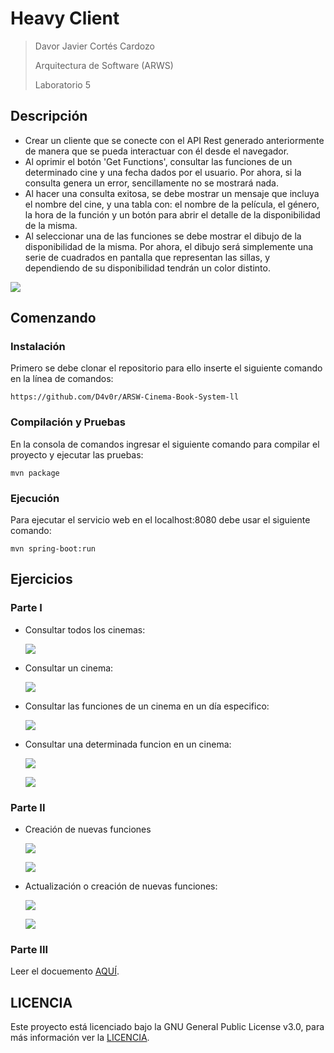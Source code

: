 # Heavy Client

> Davor Javier Cortés Cardozo
>
> Arquitectura de Software (ARWS)
>
> Laboratorio 5

## Descripción

- Crear un cliente que se conecte con el API Rest generado anteriormente de manera que se pueda interactuar con él desde el navegador.
- Al oprimir el botón 'Get Functions', consultar las funciones de un determinado cine y una fecha dados por el usuario. Por ahora, si la consulta genera un error, sencillamente  no se mostrará nada.
- Al hacer una consulta exitosa, se debe mostrar un mensaje que incluya el nombre del cine, y una tabla con: el nombre de la película, el género, la hora de la función y un botón para abrir el detalle de la disponibilidad de la misma.
- Al seleccionar una de las funciones se debe mostrar el dibujo de la disponibilidad de la misma. Por ahora, el dibujo será simplemente una serie de cuadrados en pantalla que representan las sillas, y dependiendo de su disponibilidad tendrán un color distinto.

![](https://gblobscdn.gitbook.com/assets%2F-LWJN2LirJZqzEmpZ3Gn%2F-MHBxsopleYfLgqC4_4Z%2F-MHBz6cqEfdc9Fk6B_mD%2Fimage.png?alt=media&token=af6d765c-5486-4ebf-8a00-c98432f2d2fc)


## Comenzando

### Instalación

Primero se debe clonar el repositorio para ello inserte el siguiente comando en la línea de comandos:

```
https://github.com/D4v0r/ARSW-Cinema-Book-System-ll
```

### Compilación y Pruebas

En la consola de comandos ingresar el siguiente comando para compilar el proyecto y ejecutar las pruebas:

```
mvn package
```

### Ejecución
Para ejecutar el servicio web en el localhost:8080 debe usar el siguiente comando:

```
mvn spring-boot:run
```

## Ejercicios

### Parte I

+ Consultar todos los cinemas:
    
    ![](https://media.discordapp.net/attachments/749330138407370856/753047581055254631/unknown.png?width=1442&height=445)


+ Consultar un cinema:

    ![](https://media.discordapp.net/attachments/749330138407370856/753048271374647381/unknown.png?width=1443&height=615)
    
    
+ Consultar las funciones de un cinema en un día especifico:

    ![](https://media.discordapp.net/attachments/749330138407370856/753049228003246080/unknown.png?width=1443&height=557)
    
    
+ Consultar una determinada funcion en un cinema:
    
    ![](https://media.discordapp.net/attachments/749330138407370856/753059140275798166/carbon_3.png?width=1443&height=552)

    ![](https://media.discordapp.net/attachments/749330138407370856/753049736621064272/unknown.png?width=1443&height=387)



### Parte II

+ Creación de nuevas funciones

    ![](https://media.discordapp.net/attachments/749330138407370856/753055545090375780/unknown.png?width=1443&height=321)
    
    ![](https://media.discordapp.net/attachments/749330138407370856/753056075196006420/unknown.png?width=1443&height=377)
    
    
+ Actualización o creación de nuevas funciones:
    
    ![](https://media.discordapp.net/attachments/749330138407370856/753056628219314257/unknown.png?width=1443&height=257)

    ![](https://media.discordapp.net/attachments/749330138407370856/753057015038869554/unknown.png?width=1443&height=571)


### Parte III

Leer el docuemento [AQUÍ](https://github.com/D4v0r/ARSW-Cinema-Book-System-ll/blob/master/ANALISIS_CONCURRENCIA.txt).


## LICENCIA 
Este proyecto está licenciado bajo la GNU General Public License v3.0, para más información ver la [LICENCIA](https://github.com/D4v0r/ARSW-Cinema-Book-System-ll/blob/master/LICENSE.txt).
